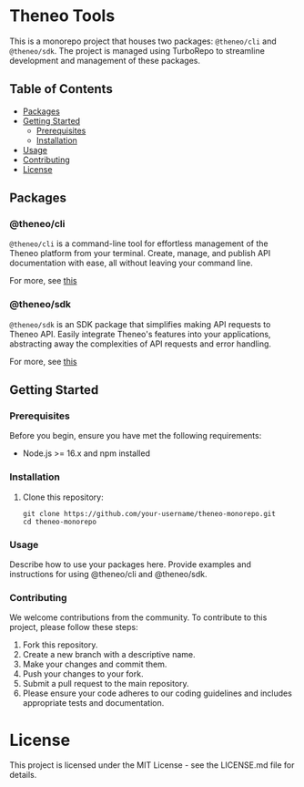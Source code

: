 # Theneo Tools

This is a monorepo project that houses two packages: `@theneo/cli` and `@theneo/sdk`. The project is managed using
TurboRepo to streamline development and management of these packages.

## Table of Contents

- [Packages](#packages)
- [Getting Started](#getting-started)
  - [Prerequisites](#prerequisites)
  - [Installation](#installation)
- [Usage](#usage)
- [Contributing](#contributing)
- [License](#license)

## Packages

### @theneo/cli

`@theneo/cli` is a command-line tool for effortless management of the Theneo platform from your terminal.
Create, manage, and publish API documentation with ease, all without leaving your command line.

For more, see [this](packages/theneo-cli/README.md)

### @theneo/sdk

`@theneo/sdk` is an SDK package that simplifies making API requests to Theneo API. Easily integrate Theneo's features
into your applications, abstracting away the complexities of API requests and error handling.

For more, see [this](packages/theneo-sdk/README.md)

## Getting Started

### Prerequisites

Before you begin, ensure you have met the following requirements:

- Node.js >= 16.x and npm installed

### Installation

1. Clone this repository:

   ```shell
   git clone https://github.com/your-username/theneo-monorepo.git
   cd theneo-monorepo
   ```

### Usage

Describe how to use your packages here. Provide examples and instructions for using @theneo/cli and @theneo/sdk.

### Contributing

We welcome contributions from the community. To contribute to this project, please follow these steps:

1. Fork this repository.
2. Create a new branch with a descriptive name.
3. Make your changes and commit them.
4. Push your changes to your fork.
5. Submit a pull request to the main repository.
6. Please ensure your code adheres to our coding guidelines and includes appropriate tests and documentation.

# License

This project is licensed under the MIT License - see the LICENSE.md file for details.





